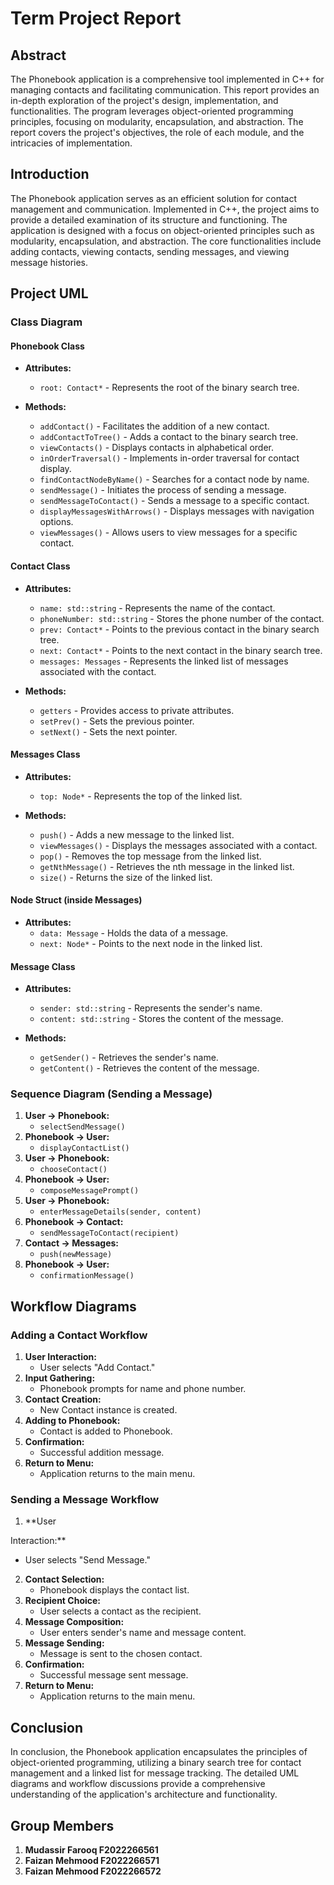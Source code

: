 # Term Project Report

## Abstract

The Phonebook application is a comprehensive tool implemented in C++ for managing contacts and facilitating communication. This report provides an in-depth exploration of the project's design, implementation, and functionalities. The program leverages object-oriented programming principles, focusing on modularity, encapsulation, and abstraction. The report covers the project's objectives, the role of each module, and the intricacies of implementation.

## Introduction

The Phonebook application serves as an efficient solution for contact management and communication. Implemented in C++, the project aims to provide a detailed examination of its structure and functioning. The application is designed with a focus on object-oriented principles such as modularity, encapsulation, and abstraction. The core functionalities include adding contacts, viewing contacts, sending messages, and viewing message histories.

## Project UML

### Class Diagram

#### Phonebook Class

- **Attributes:**
  - `root: Contact*` - Represents the root of the binary search tree.

- **Methods:**
  - `addContact()` - Facilitates the addition of a new contact.
  - `addContactToTree()` - Adds a contact to the binary search tree.
  - `viewContacts()` - Displays contacts in alphabetical order.
  - `inOrderTraversal()` - Implements in-order traversal for contact display.
  - `findContactNodeByName()` - Searches for a contact node by name.
  - `sendMessage()` - Initiates the process of sending a message.
  - `sendMessageToContact()` - Sends a message to a specific contact.
  - `displayMessagesWithArrows()` - Displays messages with navigation options.
  - `viewMessages()` - Allows users to view messages for a specific contact.

#### Contact Class

- **Attributes:**
  - `name: std::string` - Represents the name of the contact.
  - `phoneNumber: std::string` - Stores the phone number of the contact.
  - `prev: Contact*` - Points to the previous contact in the binary search tree.
  - `next: Contact*` - Points to the next contact in the binary search tree.
  - `messages: Messages` - Represents the linked list of messages associated with the contact.

- **Methods:**
  - `getters` - Provides access to private attributes.
  - `setPrev()` - Sets the previous pointer.
  - `setNext()` - Sets the next pointer.

#### Messages Class

- **Attributes:**
  - `top: Node*` - Represents the top of the linked list.

- **Methods:**
  - `push()` - Adds a new message to the linked list.
  - `viewMessages()` - Displays the messages associated with a contact.
  - `pop()` - Removes the top message from the linked list.
  - `getNthMessage()` - Retrieves the nth message in the linked list.
  - `size()` - Returns the size of the linked list.

#### Node **Struct** (inside Messages)

- **Attributes:**
  - `data: Message` - Holds the data of a message.
  - `next: Node*` - Points to the next node in the linked list.

#### Message Class

- **Attributes:**
  - `sender: std::string` - Represents the sender's name.
  - `content: std::string` - Stores the content of the message.

- **Methods:**
  - `getSender()` - Retrieves the sender's name.
  - `getContent()` - Retrieves the content of the message.

### Sequence Diagram (Sending a Message)

1. **User -> Phonebook:**
   - `selectSendMessage()`
2. **Phonebook -> User:**
   - `displayContactList()`
3. **User -> Phonebook:**
   - `chooseContact()`
4. **Phonebook -> User:**
   - `composeMessagePrompt()`
5. **User -> Phonebook:**
   - `enterMessageDetails(sender, content)`
6. **Phonebook -> Contact:**
   - `sendMessageToContact(recipient)`
7. **Contact -> Messages:**
   - `push(newMessage)`
8. **Phonebook -> User:**
   - `confirmationMessage()`

## Workflow Diagrams

### Adding a Contact Workflow

1. **User Interaction:**
   - User selects "Add Contact."
2. **Input Gathering:**
   - Phonebook prompts for name and phone number.
3. **Contact Creation:**
   - New Contact instance is created.
4. **Adding to Phonebook:**
   - Contact is added to Phonebook.
5. **Confirmation:**
   - Successful addition message.
6. **Return to Menu:**
   - Application returns to the main menu.

### Sending a Message Workflow

1. **User

 Interaction:**
   - User selects "Send Message."
2. **Contact Selection:**
   - Phonebook displays the contact list.
3. **Recipient Choice:**
   - User selects a contact as the recipient.
4. **Message Composition:**
   - User enters sender's name and message content.
5. **Message Sending:**
   - Message is sent to the chosen contact.
6. **Confirmation:**
   - Successful message sent message.
7. **Return to Menu:**
   - Application returns to the main menu.

## Conclusion

In conclusion, the Phonebook application encapsulates the principles of object-oriented programming, utilizing a binary search tree for contact management and a linked list for message tracking. The detailed UML diagrams and workflow discussions provide a comprehensive understanding of the application's architecture and functionality.


## Group Members
1. **Mudassir Farooq F2022266561**
2. **Faizan Mehmood F2022266571**
3. **Faizan Mehmood F2022266572**